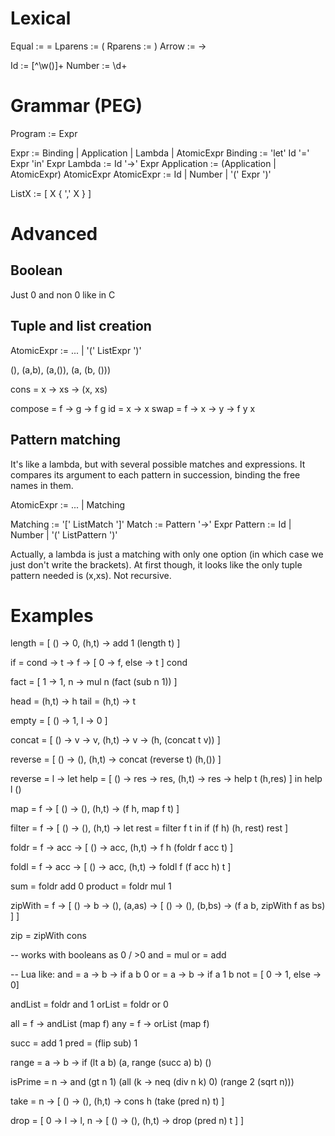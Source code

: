 Lexical
=======

Equal := =
Lparens := (
Rparens := )
Arrow := ->

Id := [^\w()]+
Number := \d+

Grammar (PEG)
=============

Program := Expr

Expr := Binding | Application | Lambda | AtomicExpr
Binding := 'let' Id '=' Expr 'in' Expr
Lambda := Id '->' Expr
Application := (Application | AtomicExpr) AtomicExpr
AtomicExpr := Id | Number | '(' Expr ')'

ListX := [ X { ',' X } ]

Advanced
========

Boolean
-------

Just 0 and non 0 like in C

Tuple and list creation
-----------------------

AtomicExpr := ... | '(' ListExpr ')'

(), (a,b), (a,()), (a, (b, ()))

cons = x -> xs -> (x, xs)

compose = f -> g -> f g
id = x -> x
swap = f -> x -> y -> f y x

Pattern matching
----------------

It's like a lambda, but with several possible matches and expressions. It compares its argument to each pattern in succession, binding the free names in them.

AtomicExpr := ... | Matching

Matching := '[' ListMatch ']'
Match := Pattern '->' Expr
Pattern := Id | Number | '(' ListPattern ')'

Actually, a lambda is just a matching with only one option (in which case we just don't write the brackets).
At first though, it looks like the only tuple pattern needed is (x,xs). Not recursive.

Examples
========

length = [
	() -> 0,
	(h,t) -> add 1 (length t)
]

if = cond -> t -> f -> [ 0 -> f, else -> t ] cond

fact = [
	1 -> 1,
	n -> mul n (fact (sub n 1))
]

head = (h,t) -> h
tail = (h,t) -> t

empty = [ () -> 1, l -> 0 ]

concat = [
	() -> v -> v,
	(h,t) -> v -> (h, (concat t v))
]

reverse = [
	() -> (),
	(h,t) -> concat (reverse t) (h,())
]

reverse = l ->
	let help = [
		() -> res -> res,
		(h,t) -> res -> help t (h,res)
	]
	in help l ()

map = f -> [
	() -> (),
	(h,t) -> (f h, map f t)
]

filter = f -> [
	() -> (),
	(h,t) -> let rest = filter f t in if (f h) (h, rest) rest
]

foldr = f -> acc -> [
	() -> acc,
	(h,t) -> f h (foldr f acc t)
]

foldl = f -> acc -> [
	() -> acc,
	(h,t) -> foldl f (f acc h) t
]

sum = foldr add 0
product = foldr mul 1

zipWith = f -> [
	()		-> b -> (),
	(a,as)	-> [
		()		-> (),
		(b,bs)	-> (f a b, zipWith f as bs)
	]
]

zip = zipWith cons

-- works with booleans as 0 / >0
and = mul
or = add

-- Lua like:
and = a -> b -> if a b 0
or = a -> b -> if a 1 b
not = [ 0 -> 1, else -> 0]

andList = foldr and 1
orList = foldr or 0

all = f -> andList (map f)
any = f -> orList (map f)

succ = add 1
pred = (flip sub) 1

range = a -> b -> if (lt a b)
	(a, range (succ a) b)
	()

isPrime = n -> and (gt n 1) (all (k -> neq (div n k) 0) (range 2 (sqrt n)))


take = n -> [
	() -> (),
	(h,t) -> cons h (take (pred n) t)
]

drop = [
	0 -> l -> l,
	n -> [
		() -> (),
		(h,t) -> drop (pred n) t
	]
]